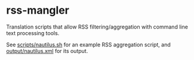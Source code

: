 # rss-mangler
Translation scripts that allow RSS filtering/aggregation with command line text processing tools.

See [scripts/nautilus.sh](scripts/nautilus.sh) for an example RSS aggregation script, and [output/nautilus.xml](output/nautilus.xml) for its output.
